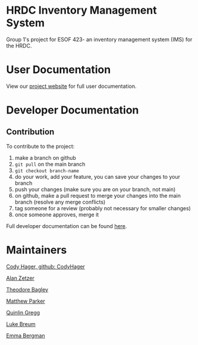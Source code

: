 # HRDC Inventory Management System
Group 1's project for ESOF 423- an inventory management system (IMS) for the HRDC.

# User Documentation

View our [project website](https://423s25.github.io/project1/) for full user documentation.
# Developer Documentation

## Contribution
To contribute to the project:

1. make a branch on github
2. `git pull` on the main branch
3. `git checkout branch-name`
4. do your work, add your feature, you can save your changes to your branch
5. push your changes (make sure you are on your branch, not main)
6. on github, make a pull request to merge your changes into the main branch (resolve any merge conflicts)
7. tag someone for a review (probably not necessary for smaller changes)
8. once someone approves, merge it

Full developer documentation can be found [here](https://423s25.github.io/project1/).

# Maintainers

[Cody Hager, github: CodyHager](https://github.com/CodyHager)

[Alan Zetzer](https://github.com/AJ-Zetzer)

[Theodore Bagley](https://github.com/TheodoreBagley)

[Matthew Parker](https://github.com/doddsip)

[Quinlin Gregg](https://github.com/TheQantas)

[Luke Breum](https://github.com/Lukebreum)

[Emma Bergman](https://github.com/emmalbergman)
